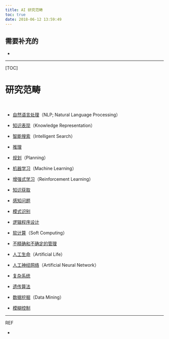 ```yaml
---
title: AI 研究范畴
toc: true
date: 2018-06-12 13:59:49
---
```

## 需要补充的

* 

------

[TOC]

# 研究范畴


​	
  * [自然语言处理](https://zh.wikipedia.org/wiki/%E8%87%AA%E7%84%B6%E8%AA%9E%E8%A8%80%E8%99%95%E7%90%86)（NLP; Natural Language Processing）

  * [知识表现](https://zh.wikipedia.org/wiki/%E7%9F%A5%E8%AD%98%E8%A1%A8%E7%8F%BE)（Knowledge Representation）

  * [智能搜索](https://zh.wikipedia.org/wiki/%E6%99%BA%E8%83%BD%E6%90%9C%E7%B4%A2)（Intelligent Search）

  * [推理](https://zh.wikipedia.org/wiki/%E6%8E%A8%E7%90%86)

  * [规划](https://zh.wikipedia.org/wiki/%E8%A6%8F%E5%8A%83)（Planning）

  * [机器学习](https://zh.wikipedia.org/wiki/%E6%9C%BA%E5%99%A8%E5%AD%A6%E4%B9%A0)（Machine Learning）

  * [增强式学习](https://zh.wikipedia.org/wiki/%E5%A2%9E%E5%BC%B7%E5%BC%8F%E5%AD%B8%E7%BF%92)（Reinforcement Learning）

  * [知识获取](https://zh.wikipedia.org/w/index.php?title=%E7%9F%A5%E8%AD%98%E7%8D%B2%E5%8F%96&action=edit&redlink=1)

  * [感知问题](https://zh.wikipedia.org/w/index.php?title=%E6%84%9F%E7%9F%A5%E5%95%8F%E9%A1%8C&action=edit&redlink=1)

  * [模式识别](https://zh.wikipedia.org/wiki/%E6%A8%A1%E5%BC%8F%E8%AF%86%E5%88%AB)

  * [逻辑程序设计](https://zh.wikipedia.org/wiki/%E9%80%BB%E8%BE%91%E7%A8%8B%E5%BA%8F%E8%AE%BE%E8%AE%A1)

  * [软计算](https://zh.wikipedia.org/wiki/%E8%BB%9F%E8%A8%88%E7%AE%97)（Soft Computing）

  * [不精确和不确定的管理](https://zh.wikipedia.org/wiki/%E4%B8%8D%E7%B2%BE%E7%A2%BA%E5%92%8C%E4%B8%8D%E7%A2%BA%E5%AE%9A%E7%9A%84%E7%AE%A1%E7%90%86)

  * [人工生命](https://zh.wikipedia.org/wiki/%E4%BA%BA%E5%B7%A5%E7%94%9F%E5%91%BD)（Artificial Life）

  * [人工神经网络](https://zh.wikipedia.org/wiki/%E4%BA%BA%E5%B7%A5%E7%A5%9E%E7%BB%8F%E7%BD%91%E7%BB%9C)（Artificial Neural Network）

  * [复杂系统](https://zh.wikipedia.org/wiki/%E8%A4%87%E9%9B%9C%E7%B3%BB%E7%B5%B1)

  * [遗传算法](https://zh.wikipedia.org/wiki/%E9%81%BA%E5%82%B3%E7%AE%97%E6%B3%95)

  * [数据挖掘](https://zh.wikipedia.org/wiki/%E8%B3%87%E6%96%99%E6%8C%96%E6%8E%98)（Data Mining）

  * [模糊控制](https://zh.wikipedia.org/wiki/%E6%A8%A1%E7%B3%8A%E6%8E%A7%E5%88%B6)





------

REF

* 

